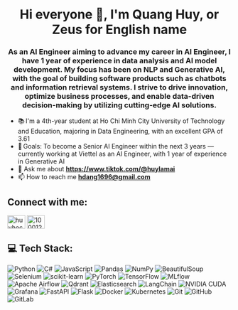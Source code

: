 <h1 align="center">Hi everyone 🫷, I'm Quang Huy, or Zeus for English name</h1>  
<h3 align="center">  As an AI Engineer aiming to advance my career in AI Engineer, I have 1 year of experience in data analysis and AI 
model development. My focus has been on NLP and Generative AI, with the goal of building software products such as 
chatbots and information retrieval systems. I strive to drive innovation, optimize business processes, and enable data-driven 
decision-making by utilizing cutting-edge AI solutions. </h3>

- 📚 I'm a 4th-year student at Ho Chi Minh City University of Technology and Education, majoring in Data Engineering, with an excellent GPA of 3.61
- 🎯 Goals: To become a Senior AI Engineer within the next 3 years — currently working at Viettel as an AI Engineer, with 1 year of experience in Generative AI
- 💬 Ask me about **https://www.tiktok.com/@huylamai**  
- 📫 How to reach me **hdang1696@gmail.com**

<h2 align="left">Connect with me:</h2>  
<p align="left">  
<a href="https://linkedin.com/in/huyhocdata" target="blank"><img align="center" src="https://raw.githubusercontent.com/rahuldkjain/github-profile-readme-generator/master/src/images/icons/Social/linked-in-alt.svg" alt="huyhocdata" height="30" width="40" /></a>  
<a href="https://fb.com/100012067900880" target="blank"><img align="center" src="https://raw.githubusercontent.com/rahuldkjain/github-profile-readme-generator/master/src/images/icons/Social/facebook.svg" alt="100012067900880" height="30" width="40" /></a>  
</p>  

<h2 align="left">💻 Tech Stack:</h2> 

![Python](https://img.shields.io/badge/Python-3776AB?style=for-the-badge&logo=python&logoColor=ffdd54) ![C#](https://img.shields.io/badge/C%23-239120?style=for-the-badge&logo=csharp&logoColor=white) ![JavaScript](https://img.shields.io/badge/JavaScript-F7DF1E?style=for-the-badge&logo=javascript&logoColor=black)  ![Pandas](https://img.shields.io/badge/Pandas-150458?style=for-the-badge&logo=pandas&logoColor=white) ![NumPy](https://img.shields.io/badge/NumPy-013243?style=for-the-badge&logo=numpy&logoColor=white)  ![BeautifulSoup](https://img.shields.io/badge/BeautifulSoup-4B0082?style=for-the-badge&logo=bs4&logoColor=white)  ![Selenium](https://img.shields.io/badge/Selenium-43B02A?style=for-the-badge&logo=selenium&logoColor=white)  ![scikit-learn](https://img.shields.io/badge/scikit--learn-F7931E?style=for-the-badge&logo=scikit-learn&logoColor=white) 
![PyTorch](https://img.shields.io/badge/PyTorch-EE4C2C?style=for-the-badge&logo=PyTorch&logoColor=white)  ![TensorFlow](https://img.shields.io/badge/TensorFlow-FF6F00?style=for-the-badge&logo=TensorFlow&logoColor=white) ![MLflow](https://img.shields.io/badge/MLflow-05A1B7?style=for-the-badge&logo=mlflow&logoColor=white)  ![Apache Airflow](https://img.shields.io/badge/Apache%20Airflow-017CEE?style=for-the-badge&logo=Apache%20Airflow&logoColor=white)  ![Qdrant](https://img.shields.io/badge/Qdrant-7645D9?style=for-the-badge&logo=qdrant&logoColor=white)  ![Elasticsearch](https://img.shields.io/badge/Elasticsearch-005571?style=for-the-badge&logo=elasticsearch&logoColor=white)  ![LangChain](https://img.shields.io/badge/LangChain-000000?style=for-the-badge&logo=langchain&logoColor=white)  ![NVIDIA CUDA](https://img.shields.io/badge/CUDA-000000?style=for-the-badge&logo=nVIDIA&logoColor=green)  ![Grafana](https://img.shields.io/badge/Grafana-F46800?style=for-the-badge&logo=grafana&logoColor=white)  ![FastAPI](https://img.shields.io/badge/FastAPI-005571?style=for-the-badge&logo=fastapi)  ![Flask](https://img.shields.io/badge/Flask-000000?style=for-the-badge&logo=flask&logoColor=white)  ![Docker](https://img.shields.io/badge/Docker-0db7ed?style=for-the-badge&logo=docker&logoColor=white)  ![Kubernetes](https://img.shields.io/badge/Kubernetes-326ce5?style=for-the-badge&logo=kubernetes&logoColor=white)  ![Git](https://img.shields.io/badge/Git-F05033?style=for-the-badge&logo=git&logoColor=white)  ![GitHub](https://img.shields.io/badge/GitHub-181717?style=for-the-badge&logo=github&logoColor=white)  ![GitLab](https://img.shields.io/badge/GitLab-E24329?style=for-the-badge&logo=gitlab&logoColor=white)



